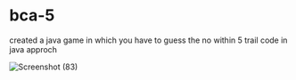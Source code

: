 # bca-5

created a java game in which you have to guess the no 
within 5 trail
code in java approch

![Screenshot (83)](https://github.com/majasturee/bca-5/assets/130505142/3ac381fc-c710-4559-9a04-79e78ef20f9d)

